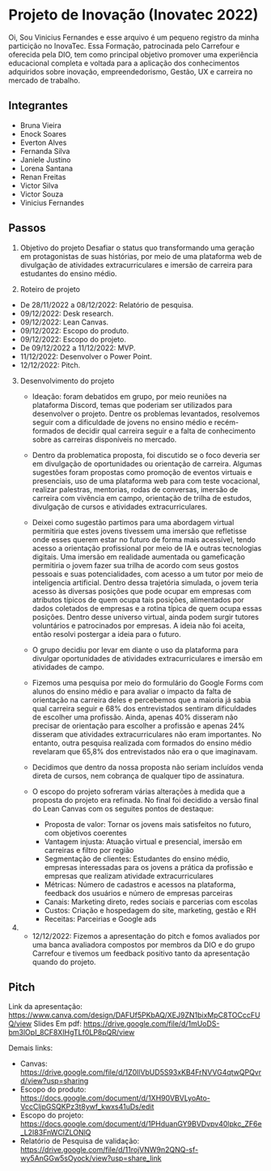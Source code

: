 # Projeto de Inovação (Inovatec 2022)

Oi, Sou Vinicius Fernandes e esse arquivo é um pequeno registro da minha particição no InovaTec. Essa Formação, patrocinada pelo Carrefour e oferecida pela DIO, tem como principal objetivo promover uma experiência educacional completa e voltada para a aplicação dos conhecimentos adquiridos sobre inovação, empreendedorismo, Gestão, UX e carreira no mercado de trabalho. 

## Integrantes 

- Bruna Vieira
- Enock Soares
- Everton Alves
- Fernanda Silva
- Janiele Justino
- Lorena Santana
- Renan Freitas
- Victor Silva
- Victor Souza
- Vinicius Fernandes


## Passos

1. Objetivo do projeto 
  Desafiar o status quo transformando uma geração em protagonistas de suas histórias, por meio de uma plataforma web de divulgação de atividades extracurriculares e     imersão de carreira para estudantes do ensino médio.

2. Roteiro de projeto

  - De 28/11/2022 a 08/12/2022: Relatório de pesquisa. 
  - 09/12/2022: Desk research. 
  - 09/12/2022: Lean Canvas. 
  - 09/12/2022: Escopo do produto. 
  - 09/12/2022: Escopo do projeto. 
  - De 09/12/2022 a 11/12/2022: MVP. 
  - 11/12/2022: Desenvolver o Power Point. 
  - 12/12/2022: Pitch.
  
 3. Desenvolvimento do projeto
 
     - Ideação: foram debatidos em grupo, por meio reuniões na plataforma Discord, temas que poderiam ser utilizados para desenvolver o projeto. Dentre os problemas          levantados, resolvemos seguir com a dificuldade de jovens no ensino médio e recém-formados de decidir qual carreira seguir e a falta de conhecimento sobre as          carreiras   disponíveis no mercado.
      - Dentro da problematica proposta, foi discutido se o foco deveria ser em divulgação de oportunidades ou orientação de carreira. Algumas sugestões foram                propostas como promoção de eventos virtuais e presenciais, uso de uma plataforma web para com teste vocacional, realizar palestras, mentorias, rodas de                conversas, imersão de carreira com vivência em campo, orientação de trilha de estudos, divulgação de cursos e atividades extracurriculares. 
       - Deixei como sugestão partimos para uma abordagem virtual permitiria  que estes jovens tivessem uma imersão que refletisse onde esses querem estar no futuro de        forma mais acessível, tendo acesso a orientação profissional por meio de IA e outras tecnologias digitais. Uma imersão em realidade aumentada ou gameficação            permitiria o jovem fazer sua trilha de acordo com seus gostos pessoais e suas potencialidades, com acesso a um tutor por meio de inteligencia artificial. Dentro        dessa trajetória simulada, o jovem teria acesso às diversas posições que pode ocupar em empresas  com atributos típicos de quem ocupa tais posições, alimentados        por dados coletados de empresas e a rotina típica de quem ocupa essas posições. Dentro desse universo virtual, ainda podem surgir tutores voluntários e                patrocinados por empresas. A ideia não foi aceita, então resolvi postergar a ideia para o futuro.
       - O grupo decidiu por levar em diante o uso da plataforma para divulgar oportunidades de atividades extracurriculares e imersão em atividades de campo.
       - Fizemos uma pesquisa por meio do formulário do Google Forms com alunos do ensino médio e  para avaliar o impacto da falta de orientação na carreira deles e          percebemos que a maioria já sabia qual carreira seguir e  68% dos entrevistados sentiram dificuldades de escolher uma profissão. Ainda, apenas 40% disseram não        precisar de orientação para escolher a profissão e apenas 24% disseram que atividades extracurriculares não eram importantes. No entanto, outra pesquisa                realizada com formados do ensino médio revelaram que 65,8% dos entrevistados não era o que imaginavam. 
       - Decidimos que dentro da nossa proposta não seriam incluídos venda direta de cursos, nem cobrança de qualquer tipo de assinatura.
       - O escopo do projeto sofreram várias alterações à medida que a proposta do projeto era refinada. No final foi decidido a versão final do Lean Canvas com os            seguites pontos de destaque:

          - Proposta de valor: Tornar os jovens mais satisfeitos no futuro, com objetivos coerentes
          - Vantagem injusta: Atuação virtual e presencial, imersão em carreiras e filtro por região
          - Segmentação de clientes: Estudantes do ensino médio, empresas interessadas para os jovens a prática da profissão e empresas que realizam atividade                     extracurriculares
          - Métricas: Número de cadastros e acessos na plataforma, feedback dos usuários e número de empresas parceiras
          - Canais: Marketing direto, redes sociais e parcerias com escolas
          - Custos: Criação e hospedagem do site, marketing, gestão e RH
          - Receitas: Parceirias e Google ads

 4. - 12/12/2022: Fizemos a apresentação do pitch e fomos avaliados por uma banca avaliadora compostos por membros da DIO e do grupo Carrefour e tivemos um feedback positivo tanto da apresentação quando do projeto.
     

## Pitch

Link da apresentação: https://www.canva.com/design/DAFUf5PKbAQ/XEJ9ZN1bixMpC8TOCccFUQ/view
Slides Em pdf: https://drive.google.com/file/d/1mUoDS-bm3lOpI_8CF8XIHgTLf0LP8pQR/view

Demais links:
- Canvas: https://drive.google.com/file/d/1Z0llVbUD5S93xKB4FrNVVG4qtwQPQvrd/view?usp=sharing
- Escopo do produto: https://docs.google.com/document/d/1XH90VBVLyoAto-VccCljpGSQKPz3t8ywf_kwxs41uDs/edit
- Escopo do projeto: https://docs.google.com/document/d/1PHduanGY9BVDvpv40lpkc_ZF6e_L2I83FnWCIZLONlQ
- Relatório de Pesquisa de validação: https://drive.google.com/file/d/11rojVNW9n2QNQ-sf-wy5AnGGw5sOyock/view?usp=share_link


